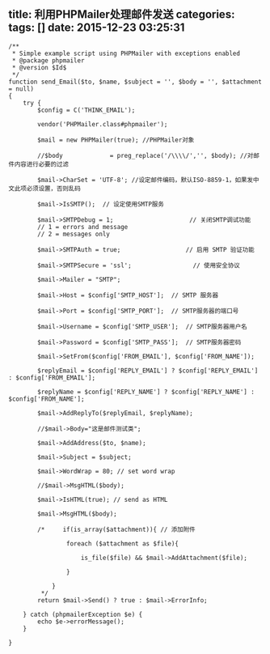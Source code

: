 title: 利用PHPMailer处理邮件发送
categories: 
tags: []
date: 2015-12-23 03:25:31
---
    /**
     * Simple example script using PHPMailer with exceptions enabled
     * @package phpmailer
     * @version $Id$
     */
    function send_Email($to, $name, $subject = '', $body = '', $attachment = null)
    {
        try {
            $config = C('THINK_EMAIL');
    
            vendor('PHPMailer.class#phpmailer');
    
            $mail = new PHPMailer(true); //PHPMailer对象
    
            //$body             = preg_replace('/\\\\/','', $body); //对邮件内容进行必要的过滤
    
            $mail->CharSet = 'UTF-8'; //设定邮件编码，默认ISO-8859-1，如果发中文此项必须设置，否则乱码
    
            $mail->IsSMTP();  // 设定使用SMTP服务
    
            $mail->SMTPDebug = 1;                     // 关闭SMTP调试功能
            // 1 = errors and message
            // 2 = messages only
    
            $mail->SMTPAuth = true;                  // 启用 SMTP 验证功能
    
            $mail->SMTPSecure = 'ssl';                 // 使用安全协议
    
            $mail->Mailer = "SMTP";
    
            $mail->Host = $config['SMTP_HOST'];  // SMTP 服务器
    
            $mail->Port = $config['SMTP_PORT'];  // SMTP服务器的端口号
    
            $mail->Username = $config['SMTP_USER'];  // SMTP服务器用户名
    
            $mail->Password = $config['SMTP_PASS'];  // SMTP服务器密码
    
            $mail->SetFrom($config['FROM_EMAIL'], $config['FROM_NAME']);
    
            $replyEmail = $config['REPLY_EMAIL'] ? $config['REPLY_EMAIL'] : $config['FROM_EMAIL'];
    
            $replyName = $config['REPLY_NAME'] ? $config['REPLY_NAME'] : $config['FROM_NAME'];
    
            $mail->AddReplyTo($replyEmail, $replyName);
    
            //$mail->Body="这是邮件测试类";
    
            $mail->AddAddress($to, $name);
    
            $mail->Subject = $subject;
    
            $mail->WordWrap = 80; // set word wrap
    
            //$mail->MsgHTML($body);
    
            $mail->IsHTML(true); // send as HTML
    
            $mail->MsgHTML($body);
    
            /*     if(is_array($attachment)){ // 添加附件
    
                    foreach ($attachment as $file){
    
                        is_file($file) && $mail->AddAttachment($file);
    
                    }
    
                }
             */
            return $mail->Send() ? true : $mail->ErrorInfo;
    
        } catch (phpmailerException $e) {
            echo $e->errorMessage();
        }
    
    }